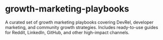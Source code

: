 # growth-marketing-playbooks
A curated set of growth marketing playbooks covering DevRel, developer marketing, and community growth strategies. Includes ready-to-use guides for Reddit, LinkedIn, GitHub, and other high-impact channels.
